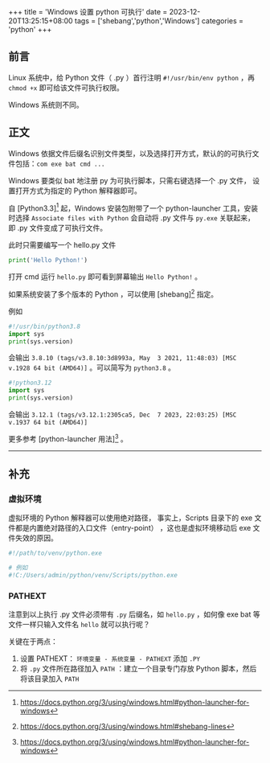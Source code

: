 +++
title = 'Windows 设置 python 可执行'
date = 2023-12-20T13:25:15+08:00
tags = ['shebang','python','Windows']
categories = 'python'
+++

## 前言

Linux 系统中，给 Python 文件（ .py ）首行注明 `#!/usr/bin/env python` ，再 `chmod +x` 即可给该文件可执行权限。

Windows 系统则不同。

<!--more-->

## 正文

Windows 依据文件后缀名识别文件类型，以及选择打开方式，默认的的可执行文件包括：`com exe bat cmd ...`

Windows 要类似 bat 地注册 py 为可执行脚本，只需右键选择一个 .py 文件，
设置打开方式为指定的 Python 解释器即可。

自 [Python3.3][^1] 起，Windows 安装包附带了一个 python-launcher 工具，安装时选择
`Associate files with Python` 会自动将 .py 文件与 `py.exe` 关联起来，即
.py 文件变成了可执行文件。

此时只需要编写一个 hello.py 文件

```python
print('Hello Python!')
```

打开 cmd 运行 `hello.py`
即可看到屏幕输出 `Hello Python!` 。

如果系统安装了多个版本的 Python ，可以使用 [shebang][^2] 指定。

例如

```python
#!/usr/bin/python3.8
import sys
print(sys.version)
```

会输出 `3.8.10 (tags/v3.8.10:3d8993a, May  3 2021, 11:48:03) [MSC v.1928 64 bit (AMD64)]`
。可以简写为 `python3.8` 。

```python
#!python3.12
import sys
print(sys.version)
```

会输出 `3.12.1 (tags/v3.12.1:2305ca5, Dec  7 2023, 22:03:25) [MSC v.1937 64 bit (AMD64)]`

更多参考 [python-launcher 用法][^1] 。

---

## 补充

### 虚拟环境

虚拟环境的 Python 解释器可以使用绝对路径，
事实上，Scripts 目录下的 exe 文件都是内置绝对路径的入口文件（entry-point）
，这也是虚拟环境移动后 exe 文件失效的原因。

```python
#!/path/to/venv/python.exe

# 例如
#!C:/Users/admin/python/venv/Scripts/python.exe
```

### PATHEXT

注意到以上执行 .py 文件必须带有 `.py` 后缀名，如 `hello.py`
，如何像 exe bat 等文件一样只输入文件名 `hello` 就可以执行呢？

关键在于两点：

1. 设置 PATHEXT： `环境变量 - 系统变量 - PATHEXT` 添加 `.PY`
2. 将 `.py` 文件所在路径加入 `PATH` ：建立一个目录专门存放 Python 脚本，然后将该目录加入 `PATH`

[^1]: https://docs.python.org/3/using/windows.html#python-launcher-for-windows
[^2]: https://docs.python.org/3/using/windows.html#shebang-lines
